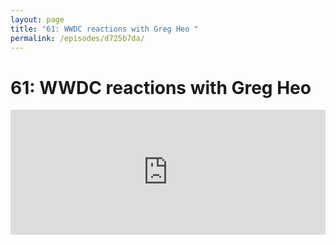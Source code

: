 ```yaml
---
layout: page
title: "61: WWDC reactions with Greg Heo "
permalink: /episodes/d725b7da/
---
```


# 61: WWDC reactions with Greg Heo 

<iframe frameBorder="0" height="200px" scrolling="no" seamless src="https://player.simplecast.com/4420cdd7-d9ec-4285-b5fe-6811040df5c8" width="100%" />

This episode is a little different, where we discuss general announcements from WWDC 2018 not just limited to the Swift language. With special guest Greg Heo.

- Keynote: https://www.apple.com/apple-events/june-2018/
- Platforms State of the Union: https://developer.apple.com/videos/play/wwdc2018/102/
- https://www.apple.com/newsroom/2018/06/apple-previews-ios-12/
- https://www.apple.com/newsroom/2018/06/apple-introduces-macos-mojave/
- https://www.apple.com/newsroom/2018/06/watchos-5-adds-powerful-activity-and-communications-features-to-apple-watch/
- Patrick Balestra's ARKit 1.0 measurement app: https://www.youtube.com/watch?v=z7DYC_zbZCM
- https://twitter.com/gregheo
- https://swiftunboxed.com
